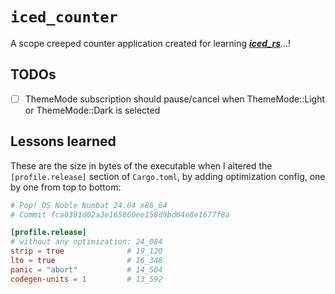 # `iced_counter`

A scope creeped counter application created for learning [***iced_rs***](https://github.com/iced-rs/iced)...!

## TODOs

- [ ] ThemeMode subscription should pause/cancel when ThemeMode::Light or ThemeMode::Dark is selected

## Lessons learned

These are the size in bytes of the executable when I altered the `[profile.release]` section of `Cargo.toml`,
by adding optimization config, one by one from top to bottom:

```toml
# Pop!_OS Noble Numbat 24.04 x86_64
# Commit fca0381d02a3e165860ee158d9bd64e8e1677f8a

[profile.release]
# without any optimization: 24_084
strip = true              # 19_120
lto = true                # 16_348
panic = "abort"           # 14_504
codegen-units = 1         # 13_592
```
